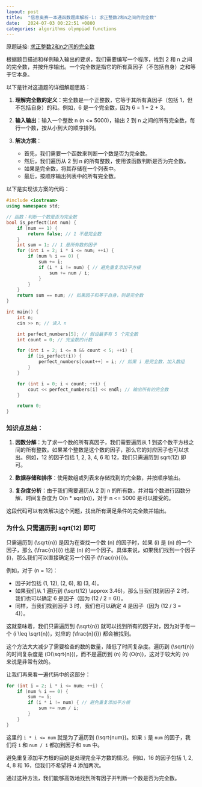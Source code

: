 ```yaml
---
layout: post
title:  "信息奥赛一本通函数题库解析-1: 求正整数2和n之间的完全数"
date:   2024-07-03 00:22:51 +0800
categories: algorithms olympiad functions
---
```


原题链接: [求正整数2和n之间的完全数](http://ybt.ssoier.cn:8088/problem_show.php?pid=1150)

根据题目描述和样例输入输出的要求，我们需要编写一个程序，找到 2 和 n 之间的完全数，并按升序输出。一个完全数是指它的所有真因子（不包括自身）之和等于它本身。

以下是针对这道题的详细解题思路：

1. **理解完全数的定义**：完全数是一个正整数，它等于其所有真因子（包括 1，但不包括自身）的和。例如，6 是一个完全数，因为 6 = 1 + 2 + 3。

2. **输入输出**：输入一个整数 n (n <= 5000)，输出 2 到 n 之间的所有完全数，每行一个数，按从小到大的顺序排列。

3. **解决方案**：
    - 首先，我们需要一个函数来判断一个数是否为完全数。
    - 然后，我们遍历从 2 到 n 的所有整数，使用该函数判断是否为完全数。
    - 如果是完全数，将其存储在一个列表中。
    - 最后，按顺序输出列表中的所有完全数。

以下是实现该方案的代码：

```cpp
#include <iostream>
using namespace std;

// 函数：判断一个数是否为完全数
bool is_perfect(int num) {
    if (num == 1) {
        return false; // 1 不是完全数
    }
    int sum = 1; // 1 是所有数的因子
    for (int i = 2; i * i <= num; ++i) {
        if (num % i == 0) {
            sum += i;
            if (i * i != num) { // 避免重复添加平方根
                sum += num / i;
            }
        }
    }
    return sum == num; // 如果因子和等于自身，则是完全数
}

int main() {
    int n;
    cin >> n; // 读入 n

    int perfect_numbers[5]; // 假设最多有 5 个完全数
    int count = 0; // 完全数的计数

    for (int i = 2; i <= n && count < 5; ++i) {
        if (is_perfect(i)) {
            perfect_numbers[count++] = i; // 如果 i 是完全数，加入数组
        }
    }

    for (int i = 0; i < count; ++i) {
        cout << perfect_numbers[i] << endl; // 输出所有的完全数
    }

    return 0;
}
```

### 知识点总结：

1. **因数分解**：为了求一个数的所有真因子，我们需要遍历从 1 到这个数平方根之间的所有整数。如果某个整数是这个数的因子，那么它的对应因子也可以求出。例如，12 的因子包括 1, 2, 3, 4, 6 和 12，我们只需遍历到 sqrt(12) 即可。

2. **数据存储和排序**：使用数组或列表来存储找到的完全数，并按顺序输出。

3. **复杂度分析**：由于我们需要遍历从 2 到 n 的所有数，并对每个数进行因数分解，时间复杂度为 O(n * sqrt(n))，对于 n <= 5000 是可以接受的。

这段代码可以有效解决这个问题，找出所有满足条件的完全数并输出。

### 为什么 只需遍历到 sqrt(12) 即可

只需遍历到 \(\sqrt{n}\) 是因为在查找一个数 \(n\) 的因子时，如果 \(i\) 是 \(n\) 的一个因子，那么 \(\frac{n}{i}\) 也是 \(n\) 的一个因子。具体来说，如果我们找到一个因子 \(i\)，那么我们可以直接确定另一个因子 \(\frac{n}{i}\)。

例如，对于 \(n = 12\)：
- 因子对包括 (1, 12), (2, 6), 和 (3, 4)。
- 如果我们从 1 遍历到 \(\sqrt{12} \approx 3.46\)，那么当我们找到因子 2 时，我们也可以确定 6 是因子（因为 \(12 / 2 = 6\)）。
- 同样，当我们找到因子 3 时，我们也可以确定 4 是因子（因为 \(12 / 3 = 4\)）。

这就意味着，我们只需遍历到 \(\sqrt{n}\) 就可以找到所有的因子对，因为对于每一个 \(i \leq \sqrt{n}\)，对应的 \(\frac{n}{i}\) 都会被找到。

这个方法大大减少了需要检查的数的数量，降低了时间复杂度。遍历到 \(\sqrt{n}\) 的时间复杂度是 \(O(\sqrt{n})\)，而不是遍历到 \(n\) 的 \(O(n)\)，这对于较大的 \(n\) 来说是非常有效的。

让我们再来看一遍代码中的这部分：

```cpp
for (int i = 2; i * i <= num; ++i) {
    if (num % i == 0) {
        sum += i;
        if (i * i != num) { // 避免重复添加平方根
            sum += num / i;
        }
    }
}
```

这里的 `i * i <= num` 就是为了遍历到 \(\sqrt{num}\)。如果 `i` 是 `num` 的因子，我们将 `i` 和 `num / i` 都加到因子和 `sum` 中。

避免重复添加平方根的目的是处理完全平方数的情况。例如，16 的因子包括 1, 2, 4, 8 和 16，但我们不希望将 4 添加两次。

通过这种方法，我们能够高效地找到所有因子并判断一个数是否为完全数。